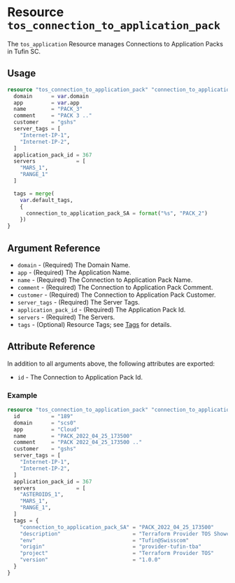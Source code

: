 # Resource `tos_connection_to_application_pack`

The `tos_application` Resource manages Connections to Application Packs in Tufin SC.

## Usage

```terraform
resource "tos_connection_to_application_pack" "connection_to_application_pack1" {
  domain      = var.domain
  app         = var.app
  name        = "PACK_3"
  comment     = "PACK 3 .."
  customer    = "gshs"
  server_tags = [
    "Internet-IP-1",
    "Internet-IP-2",
  ]
  application_pack_id = 367
  servers             = [
    "MARS_1",
    "RANGE_1"
  ]

  tags = merge(
    var.default_tags,
    {
      connection_to_application_pack_SA = format("%s", "PACK_2")
    })
}
```

## Argument Reference

* `domain` - (Required) The Domain Name.
* `app` - (Required) The Application Name.
* `name` - (Required) The Connection to Application Pack Name.
* `comment` - (Required) The Connection to Application Pack Comment.
* `customer` - (Required) The Connection to Application Pack Customer.
* `server_tags` - (Required) The Server Tags.
* `application_pack_id` - (Required) The Application Pack Id.
* `servers` - (Required) The Servers.
* `tags` - (Optional) Resource Tags; see [Tags](tag.md) for details.

## Attribute Reference

In addition to all arguments above, the following attributes are exported:

* `id` - The Connection to Application Pack Id.

### Example

```terraform
resource "tos_connection_to_application_pack" "connection_to_application_pack1" {
  id          = "189"
  domain      = "scs0"
  app         = "Cloud"
  name        = "PACK_2022_04_25_173500"
  comment     = "PACK 2022_04_25_173500 .."
  customer    = "gshs"
  server_tags = [
    "Internet-IP-1",
    "Internet-IP-2",
  ]
  application_pack_id = 367
  servers             = [
    "ASTEROIDS_1",
    "MARS_1",
    "RANGE_1",
  ]
  tags = {
    "connection_to_application_pack_SA" = "PACK_2022_04_25_173500"
    "description"                       = "Terraform Provider TOS Showcase Connection to Application Packs"
    "env"                               = "Tufin@Swisscom"
    "origin"                            = "provider-tufin-tba"
    "project"                           = "Terraform Provider TOS"
    "version"                           = "1.0.0"
  }
}
```